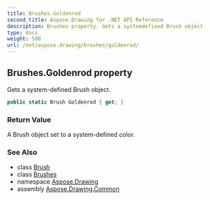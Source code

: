 ```yaml
---
title: Brushes.Goldenrod
second_title: Aspose.Drawing for .NET API Reference
description: Brushes property. Gets a systemdefined Brush object
type: docs
weight: 500
url: /net/aspose.drawing/brushes/goldenrod/
---
```

## Brushes.Goldenrod property

Gets a system-defined Brush object.

```csharp
public static Brush Goldenrod { get; }
```

### Return Value

A Brush object set to a system-defined color.

### See Also

* class [Brush](../../brush/)
* class [Brushes](../)
* namespace [Aspose.Drawing](../../brushes/)
* assembly [Aspose.Drawing.Common](../../../)


